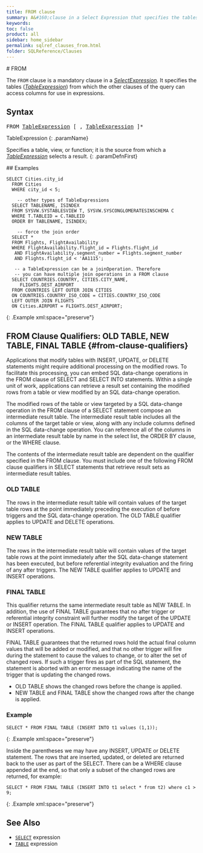 ```yaml
---
title: FROM clause
summary: A&#160;clause in a Select Expression that specifies the tables from which the other clauses of the query can access columns for use in expressions.
keywords:
toc: false
product: all
sidebar: home_sidebar
permalink: sqlref_clauses_from.html
folder: SQLReference/Clauses
---
```

<section>
<div class="TopicContent" data-swiftype-index="true" markdown="1">
# FROM

The `FROM` clause is a mandatory clause in a
*[SelectExpression](sqlref_expressions_select.html).* It specifies the
tables (*[TableExpression](sqlref_expressions_table.html)*) from which
the other clauses of the query can access columns for use in
expressions.

## Syntax

<div class="fcnWrapperWide"><pre class="FcnSyntax">
FROM <a href="sqlref_expressions_table.html">TableExpression</a> [ , <a href="sqlref_expressions_table.html">TableExpression</a> ]*</pre>

</div>
<div class="paramList" markdown="1">
TableExpression
{: .paramName}

Specifies a table, view, or function; it is the source from which a
*[TableExpression](sqlref_expressions_table.html)* selects a result.
{: .paramDefnFirst}

</div>
## Examples

<div class="preWrapperWide" markdown="1">

    SELECT Cities.city_id
      FROM Cities
      WHERE city_id < 5;

        -- other types of TableExpressions
      SELECT TABLENAME, ISINDEX
      FROM SYSVW.SYSTABLESVIEW T, SYSVW.SYSCONGLOMERATESINSCHEMA C
      WHERE T.TABLEID = C.TABLEID
      ORDER BY TABLENAME, ISINDEX;

        -- force the join order
      SELECT *
      FROM Flights, FlightAvailability
      WHERE FlightAvailability.flight_id = Flights.flight_id
       AND FlightAvailability.segment_number = Flights.segment_number
       AND Flights.flight_id < 'AA1115';

       -- a TableExpression can be a joinOperation. Therefore
       -- you can have multiple join operations in a FROM clause
      SELECT COUNTRIES.COUNTRY, CITIES.CITY_NAME,
    	 FLIGHTS.DEST_AIRPORT
      FROM COUNTRIES LEFT OUTER JOIN CITIES
      ON COUNTRIES.COUNTRY_ISO_CODE = CITIES.COUNTRY_ISO_CODE
      LEFT OUTER JOIN FLIGHTS
      ON Cities.AIRPORT = FLIGHTS.DEST_AIRPORT;
{: .Example xml:space="preserve"}

</div>

## FROM Clause Qualifiers: OLD TABLE, NEW TABLE, FINAL TABLE  {#from-clause-qualifiers}

Applications that modify tables with INSERT, UPDATE, or DELETE statements might require additional processing on the modified rows. To facilitate this processing, you can embed SQL data-change operations in the FROM clause of SELECT and SELECT INTO statements. Within a single unit of work, applications can retrieve a result set containing the modified rows from a table or view modified by an SQL data-change operation.

The modified rows of the table or view targeted by a SQL data-change operation in the FROM clause of a SELECT statement compose an intermediate result table. The intermediate result table includes all the columns of the target table or view, along with any include columns defined in the SQL data-change operation. You can reference all of the columns in an intermediate result table by name in the select list, the ORDER BY clause, or the WHERE clause.

The contents of the intermediate result table are dependent on the qualifier specified in the FROM clause. You must include one of the following FROM clause qualifiers in SELECT statements that retrieve result sets as intermediate result tables.

### OLD TABLE

The rows in the intermediate result table will contain values of the target table rows at the point immediately preceding the execution of before triggers and the SQL data-change operation. The OLD TABLE qualifier applies to UPDATE and DELETE operations.

### NEW TABLE

The rows in the intermediate result table will contain values of the target table rows at the point immediately after the SQL data-change statement has been executed, but before referential integrity evaluation and the firing of any after triggers. The NEW TABLE qualifier applies to UPDATE and INSERT operations.

### FINAL TABLE

This qualifier returns the same intermediate result table as NEW TABLE. In addition, the use of FINAL TABLE guarantees that no after trigger or referential integrity constraint will further modify the target of the UPDATE or INSERT operation. The FINAL TABLE qualifier applies to UPDATE and INSERT operations.

FINAL TABLE guarantees that the returned rows hold the actual final column values that will be added or modified, and that no other trigger will fire during the statement to cause the values to change, or to alter the set of changed rows. If such a trigger fires as part of the SQL statement, the statement is aborted with an error message indicating the name of the trigger that is updating the changed rows.

* OLD TABLE shows the changed rows before the change is applied.
* NEW TABLE and FINAL TABLE show the changed rows after the change is applied.

### Example

<div class="preWrapperWide" markdown="1">

    SELECT * FROM FINAL TABLE (INSERT INTO t1 values (1,1));
{: .Example xml:space="preserve"}



Inside the parentheses we may have any INSERT, UPDATE or DELETE statement. The rows that are inserted, updated, or deleted are returned back to the user as part of the SELECT. There can be a WHERE clause appended at the end, so that only a subset of the changed rows are returned, for example:

<div class="preWrapperWide" markdown="1">

    SELECT * FROM FINAL TABLE (INSERT INTO t1 select * from t2) where c1 > 9;
{: .Example xml:space="preserve"}


## See Also

* [`SELECT`](sqlref_expressions_select.html) expression
* [`TABLE`](sqlref_expressions_table.html) expression

</div>
</section>
